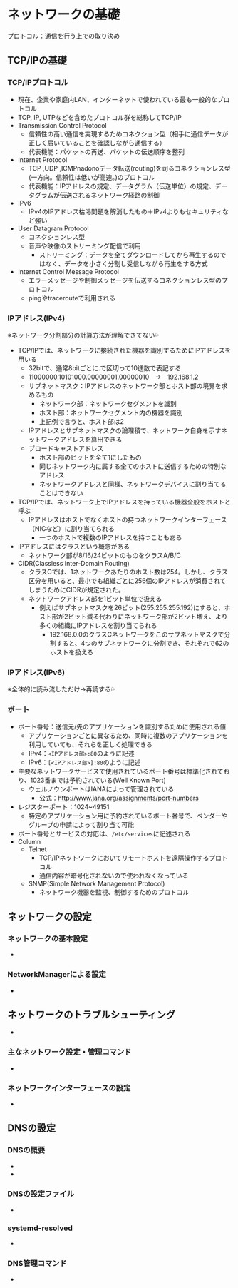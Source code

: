 # ネットワークの基礎
プロトコル：通信を行う上での取り決め

## TCP/IPの基礎
### TCP/IPプロトコル
- 現在、企業や家庭内LAN、インターネットで使われている最も一般的なプロトコル
- TCP, IP, UTPなどを含めたプロトコル群を総称してTCP/IP
- Transmission Control Protocol
    - 信頼性の高い通信を実現するためコネクション型（相手に通信データが正しく届いていることを確認しながら通信する）
    - 代表機能：パケットの再送、パケットの伝送順序を整列
- Internet Protocol
    - TCP ,UDP ,ICMPnadonoデータ転送(routing)を司るコネクションレス型(一方向。信頼性は低いが高速。)のプロトコル
    - 代表機能：IPアドレスの規定、データグラム（伝送単位）の規定、データグラムが伝送されるネットワーク経路の制御
- IPv6
    - IPv4のIPアドレス枯渇問題を解消したもの＋IPv4よりもセキュリティなど強い
- User Datagram Protocol
    - コネクションレス型
    - 音声や映像のストリーミング配信で利用
        - ストリーミング：データを全てダウンロードしてから再生するのではなく、データを小さく分割し受信しながら再生をする方式
- Internet Control Message Protocol
    - エラーメッセージや制御メッセージを伝送するコネクションレス型のプロトコル
    - pingやtracerouteで利用される

### IPアドレス(IPv4)
※ネットワーク分割部分の計算方法が理解できてない💦
- TCP/IPでは、ネットワークに接続された機器を識別するためにIPアドレスを用いる
    - 32bitで、通常8bitごとに.で区切って10進数で表記する
    - 11000000.10101000.00000001.00000010　→　192.168.1.2
    - サブネットマスク：IPアドレスのネットワーク部とホスト部の境界を求めるもの
        - ネットワーク部：ネットワークセグメントを識別
        - ホスト部：ネットワークセグメント内の機器を識別
        - 上記例で言うと、ホスト部は2
    - IPアドレスとサブネットマスクの論理積で、ネットワーク自身を示すネットワークアドレスを算出できる
    - ブロードキャストアドレス
        - ホスト部のビットを全て1にしたもの
        - 同じネットワーク内に属する全てのホストに送信するための特別なアドレス
        - ネットワークアドレスと同様、ネットワークデバイスに割り当てることはできない
- TCP/IPでは、ネットワーク上でIPアドレスを持っている機器全般をホストと呼ぶ
    - IPアドレスはホストでなくホストの持つネットワークインターフェース（NICなど）に割り当てられる
        - 一つのホストで複数のIPアドレスを持つこともある
- IPアドレスにはクラスという概念がある
    - ネットワーク部が8/16/24ビットのものをクラスA/B/C
- CIDR(Classless Inter-Domain Routing)
    - クラスCでは、1ネットワークあたりのホスト数は254。しかし、クラス区分を用いると、最小でも組織ごとに256個のIPアドレスが消費されてしまうためにCIDRが規定された。
    - ネットワークアドレス部を1ビット単位で扱える
        - 例えばサブネットマスクを26ビット(255.255.255.192)にすると、ホスト部が2ビット減る代わりにネットワーク部が2ビット増え、より多くの組織にIPアドレスを割り当てられる
            - 192.168.0.0のクラスCネットワークをこのサブネットマスクで分割すると、4つのサブネットワークに分割でき、それぞれで62のホストを扱える

### IPアドレス(IPv6)
※全体的に読み流しただけ→再読する💦

### ポート
- ポート番号：送信元/先のアプリケーションを識別するために使用される値
    - アプリケーションごとに異なるため、同時に複数のアプリケーションを利用していても、それらを正しく処理できる
    - IPv4：`<IPアドレス部>:80`のように記述
    - IPv6：`[<IPアドレス部>]:80`のように記述
- 主要なネットワークサービスで使用されているポート番号は標準化されており、1023番までは予約されている(Well Known Port)
    - ウェルノウンポートはIANAによって管理されている
        - 公式：http://www.jana.org/assignments/port-numbers
- レジスターポート：1024~49151
    - 特定のアプリケーション用に予約されているポート番号で、ベンダーやグループの申請によって割り当て可能
- ポート番号とサービスの対応は、`/etc/services`に記述される
- Column
    - Telnet
        - TCP/IPネットワークにおいてリモートホストを遠隔操作するプロトコル
        - 通信内容が暗号化されないので使われなくなっている
    - SNMP(Simple Network Management Protocol)
        - ネットワーク機器を監視、制御するためのプロトコル

## ネットワークの設定
### ネットワークの基本設定
- 

### NetworkManagerによる設定
- 

## ネットワークのトラブルシューティング
- 

### 主なネットワーク設定・管理コマンド
- 

### ネットワークインターフェースの設定
- 

## DNSの設定
### DNSの概要
- 
- 

### DNSの設定ファイル
- 

### systemd-resolved
- 

### DNS管理コマンド
- 

